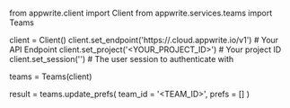 from appwrite.client import Client
from appwrite.services.teams import Teams

client = Client()
client.set_endpoint('https://<REGION>.cloud.appwrite.io/v1') # Your API Endpoint
client.set_project('<YOUR_PROJECT_ID>') # Your project ID
client.set_session('') # The user session to authenticate with

teams = Teams(client)

result = teams.update_prefs(
    team_id = '<TEAM_ID>',
    prefs = []
)
